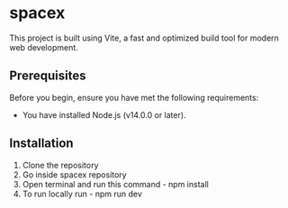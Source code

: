 # spacex

This project is built using Vite, a fast and optimized build tool for modern web development.

## Prerequisites

Before you begin, ensure you have met the following requirements:

- You have installed Node.js (v14.0.0 or later).

## Installation

1. Clone the repository
2. Go inside spacex repository
3. Open terminal and run this command - npm install
4. To run locally run - npm run dev
